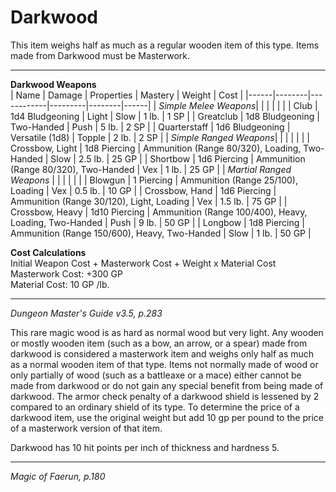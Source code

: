 # Darkwood

This item weighs half as much as a regular wooden item of this type.
Items made from Darkwood must be Masterwork.


---
**Darkwood Weapons**  
| Name | Damage | Properties | Mastery | Weight | Cost |
|------|--------|------------|---------|--------|------|
| *Simple Melee Weapons*|  |  |  |  |  |
| Club | 1d4 Bludgeoning | Light | Slow | 1 lb. | 1 SP |
| Greatclub | 1d8 Bludgeoning | Two-Handed | Push | 5 lb. | 2 SP |
| Quarterstaff | 1d6 Bludgeoning | Versatile (1d8) | Topple | 2 lb. | 2 SP |
| *Simple Ranged Weapons*|  |  |  |  |  |
| Crossbow, Light | 1d8 Piercing | Ammunition (Range 80/320), Loading, Two-Handed | Slow | 2.5 lb. | 25 GP |
| Shortbow | 1d6 Piercing | Ammunition (Range 80/320), Two-Handed | Vex | 1 lb. | 25 GP |
| *Martial Ranged Weapons* |  |  |  |  |  |
| Blowgun | 1 Piercing | Ammunition (Range 25/100), Loading | Vex | 0.5 lb. | 10 GP |
| Crossbow, Hand | 1d6 Piercing | Ammunition (Range 30/120), Light, Loading | Vex | 1.5 lb. | 75 GP |
| Crossbow, Heavy | 1d10 Piercing | Ammunition (Range 100/400), Heavy, Loading, Two-Handed | Push | 9 lb. | 50 GP |
| Longbow | 1d8 Piercing | Ammunition (Range 150/600), Heavy, Two-Handed | Slow | 1 lb. | 50 GP |

**Cost Calculations**  
Initial Weapon Cost + Masterwork Cost + Weight x Material Cost  
Masterwork Cost: +300 GP  
Material Cost: 10 GP /lb.  


---
*Dungeon Master's Guide v3.5, p.283*

This rare magic wood is as hard as normal wood but very light. Any wooden or mostly wooden item (such as a bow, an arrow, or a spear) made from darkwood is considered a masterwork item and weighs only half as much as a normal wooden item of that type. Items not normally made of wood or only partially of wood (such as a battleaxe or a mace) either cannot be made from darkwood or do not gain any special benefit from being made of darkwood. The armor check penalty of a darkwood shield is lessened by 2 compared to an ordinary shield of its type. To determine the price of a darkwood item, use the original weight but add 10 gp per pound to the price of a masterwork version of that item.

Darkwood has 10 hit points per inch of thickness and hardness 5.

---
*Magic of Faerun, p.180*